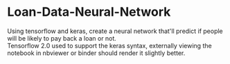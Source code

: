# Loan-Data-Neural-Network
Using tensorflow and keras, create a neural network that'll predict if people will be likely to pay back a loan or not.
<br> Tensorflow 2.0 used to support the keras syntax, externally viewing the notebook in nbviewer or binder should render it slightly better.
